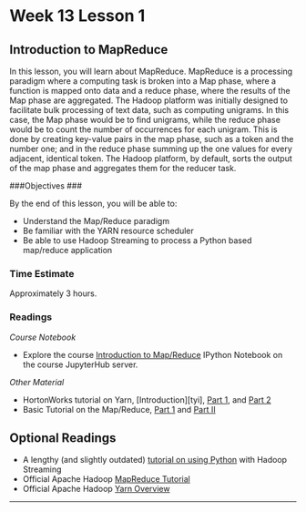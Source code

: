 # Week 13 Lesson 1 #
## Introduction to MapReduce ##

In this lesson, you will learn about MapReduce. MapReduce is a
processing paradigm where a computing task is broken into a Map phase,
where a function is mapped onto data and a reduce phase, where the
results of the Map phase are aggregated. The Hadoop platform was
initially designed to facilitate bulk processing of text data, such as
computing unigrams. In this case, the Map phase would be to find
unigrams, while the reduce phase would be to count the number of
occurrences for each unigram. This is done by creating key-value pairs in the map phase, such as a token and the number one; and in the reduce
phase summing up the one values for every adjacent, identical token. The
Hadoop platform, by default, sorts the output of the map phase and
aggregates them for the reducer task. 

###Objectives ###

By the end of this lesson, you will be able to:

- Understand the Map/Reduce paradigm
- Be familiar with the YARN resource scheduler
- Be able to use Hadoop Streaming to process a Python based map/reduce application

### Time Estimate ###

Approximately 3 hours.

### Readings ####

_Course Notebook_

- Explore the course [Introduction to Map/Reduce][l2nb]
IPython Notebook on the course JupyterHub server.

_Other Material_

- HortonWorks tutorial on Yarn, [Introduction][tyi], [Part 1][typ1], and [Part 2][typ2]
- Basic Tutorial on the Map/Reduce, [Part 1][btmr1] and [Part II][btmr2]

## Optional Readings ##

- A lengthy (and slightly outdated) [tutorial on using Python][tphs] with Hadoop Streaming
- Official Apache Hadoop [MapReduce Tutorial][amrt]
- Official Apache Hadoop [Yarn Overview][ayo]

-----

[l2nb]: notebooks/intro2mr.ipynb

[tphs]: http://www.michael-noll.com/tutorials/writing-an-hadoop-mapreduce-program-in-python/

[btmr1]: http://www.tutorialspoint.com/map_reduce/map_reduce_introduction.htm
[btmr2]: http://www.tutorialspoint.com/map_reduce/map_reduce_algorithm.htm

[amrt]: http://hadoop.apache.org/docs/current/hadoop-mapreduce-client/hadoop-mapreduce-client-core/MapReduceTutorial.html
[ayo]: http://hadoop.apache.org/docs/current/hadoop-yarn/hadoop-yarn-site/YARN.html

[ty1]: http://hortonworks.com/blog/introducing-apache-hadoop-yarn/
[typ1]: http://hortonworks.com/blog/apache-hadoop-yarn-background-and-an-overview/
[typ2]: http://hortonworks.com/blog/apache-hadoop-yarn-concepts-and-applications/
